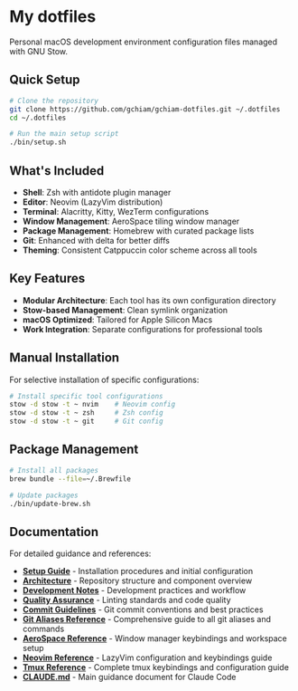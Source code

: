 # My dotfiles

Personal macOS development environment configuration files managed with GNU Stow.

## Quick Setup

```bash
# Clone the repository
git clone https://github.com/gchiam/gchiam-dotfiles.git ~/.dotfiles
cd ~/.dotfiles

# Run the main setup script
./bin/setup.sh
```

## What's Included

- **Shell**: Zsh with antidote plugin manager
- **Editor**: Neovim (LazyVim distribution)
- **Terminal**: Alacritty, Kitty, WezTerm configurations
- **Window Management**: AeroSpace tiling window manager
- **Package Management**: Homebrew with curated package lists
- **Git**: Enhanced with delta for better diffs
- **Theming**: Consistent Catppuccin color scheme across all tools

## Key Features

- **Modular Architecture**: Each tool has its own configuration directory
- **Stow-based Management**: Clean symlink organization
- **macOS Optimized**: Tailored for Apple Silicon Macs
- **Work Integration**: Separate configurations for professional tools

## Manual Installation

For selective installation of specific configurations:

```bash
# Install specific tool configurations
stow -d stow -t ~ nvim    # Neovim config
stow -d stow -t ~ zsh     # Zsh config
stow -d stow -t ~ git     # Git config
```

## Package Management

```bash
# Install all packages
brew bundle --file=~/.Brewfile

# Update packages
./bin/update-brew.sh
```

## Documentation

For detailed guidance and references:

- **[Setup Guide](docs/setup-guide.md)** - Installation procedures and
  initial configuration
- **[Architecture](docs/architecture.md)** - Repository structure and
  component overview
- **[Development Notes](docs/development-notes.md)** - Development practices
  and workflow
- **[Quality Assurance](docs/quality-assurance.md)** - Linting standards
  and code quality
- **[Commit Guidelines](docs/commit-guidelines.md)** - Git commit conventions
  and best practices
- **[Git Aliases Reference](docs/git-aliases-reference.md)** - Comprehensive
  guide to all git aliases and commands
- **[AeroSpace Reference](docs/aerospace-reference.md)** - Window manager
  keybindings and workspace setup
- **[Neovim Reference](docs/neovim-reference.md)** - LazyVim configuration
  and keybindings guide
- **[Tmux Reference](docs/tmux-reference.md)** - Complete tmux keybindings
  and configuration guide
- **[CLAUDE.md](./CLAUDE.md)** - Main guidance document for Claude Code
